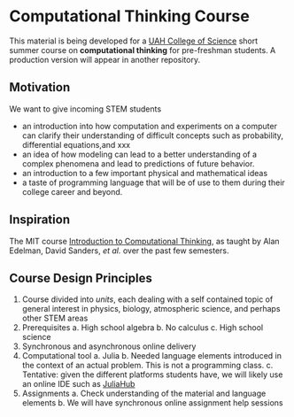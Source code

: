 # Computational Thinking Course

This material is being developed for a [UAH College of Science](https://www.uah.edu/science) short summer course on **computational thinking** for pre-freshman students. A production version will appear in another repository.

## Motivation

We want to give incoming STEM students

- an introduction into how computation and experiments on a computer can clarify their understanding of difficult concepts such as probability, differential equations,and xxx
- an idea of how modeling can lead to a better understanding of a complex phenomena and lead to predictions of future behavior.
- an introduction to a few important physical and mathematical ideas
- a taste of programming language that will be of use to them during their college career and beyond.

## Inspiration

The MIT course [Introduction to Computational Thinking](https://computationalthinking.mit.edu/Spring21/), as taught by Alan Edelman, David Sanders, *et al.* over the past few semesters. 

## Course Design Principles

1. Course divided into *units*, each dealing with a self contained topic of general interest in physics, biology, atmospheric science, and perhaps other STEM areas
2. Prerequisites
    a. High school algebra
    b. No calculus
    c. High school science
2. Synchronous and asynchronous online delivery
4. Computational tool
    a. Julia
    b. Needed language elements introduced in the context of an actual problem. This is not a programming class.
    c. Tentative: given the different platforms students have, we will likely use an online IDE such as [JuliaHub](https://juliahub.com/lp/)
5. Assignments 
    a. Check understanding of the material and language elements
    b. We will have synchronous online assignment help sessions


